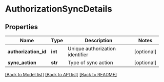 # AuthorizationSyncDetails

## Properties
Name | Type | Description | Notes
------------ | ------------- | ------------- | -------------
**authorization_id** | **int** | Unique authorization identifier | [optional] 
**sync_action** | **str** | Type of sync action | [optional] 

[[Back to Model list]](../README.md#documentation-for-models) [[Back to API list]](../README.md#documentation-for-api-endpoints) [[Back to README]](../README.md)

